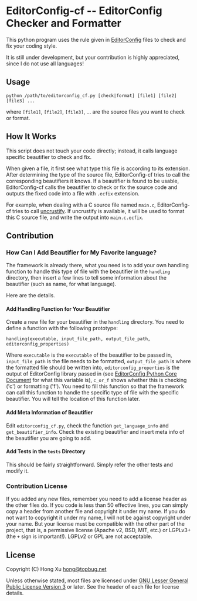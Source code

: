 # EditorConfig-cf -- EditorConfig Checker and Formatter

This python program uses the rule given in [EditorConfig][] files to check and fix your coding style.

It is still under development, but your contribution is highly appreciated, since I do not use all languages!

## Usage

    python /path/to/editorconfig_cf.py [check|format] [file1] [file2] [file3] ...

where `[file1]`, `[file2]`, `[file3]`, ... are the source files you want to check or format.

## How It Works

This script does not touch your code directly; instead, it calls language specific beautifier to check and fix.

When given a file, it first see what type this file is according to its extension. After determining the type of the
source file, EditorConfig-cf tries to call the corresponding beautifiers it knows. If a beautifier is found to be
usable, EditorConfig-cf calls the beautifier to check or fix the source code and outputs the fixed code into a file with
`.ecfix` extension.

For example, when dealing with a C source file named `main.c`, EditorConfig-cf tries to call [uncrustify][]. If
uncrustify is available, it will be used to format this C source file, and write the output into `main.c.ecfix`.

## Contribution

### How Can I Add Beautifier for My Favorite language?

The framework is already there, what you need is to add your own handling function to handle this type of file with the
beautifier in the `handling` directory, then insert a few lines to tell some information about the beautifier (such as name,
for what language).

Here are the details.

#### Add Handling Function for Your Beautifier

Create a new file for your beautifier in the `handling` directory. You need to define a function with the following prototype:

    handling(executable, input_file_path, output_file_path, editorconfig_properties)

Where `executable` is the `executable` of the beautifier to be passed in, `input_file_path` is the file needs to be
formatted, `output_file_path` is where the formatted file should be written into, `editorconfig_properties` is the
output of EditorConfig library passed in (see [EditorConfig Python Core Document][] for what this variable is), `c_or_f`
shows whether this is checking ('c') or formatting ('f'). You need to fill this function so that the framework can call
this function to handle the specific type of file with the specific beautifier. You will tell the location of this
function later.

#### Add Meta Information of Beautifier

Edit `editorconfig_cf.py`, check the function `get_language_info` and `get_beautifier_info`. Check the existing
beautifier and insert meta info of the beautifier you are going to add.

#### Add Tests in the `tests` Directory

This should be fairly straightforward. Simply refer the other tests and modify it.

### Contribution License

If you added any new files, remember you need to add a license header as the other files do. If you code is less than 50
effective lines, you can simply copy a header from another file and copyright it under my name. If you do not want to
copyright it under my name, I will not be against copyright under your name. But your license must be compatible with
the other part of the project, that is, a permissive license (Apache v2, BSD, MIT, etc.) or LGPLv3+ (the `+` sign is
important!). LGPLv2 or GPL are not acceptable.

## License

Copyright (C) Hong Xu <hong@topbug.net>

Unless otherwise stated, most files are licensed under [GNU Lesser General Public License Version 3][] or later. See the
header of each file for license details.

[uncrustify]: http://uncrustify.sourceforge.net
[EditorConfig]: http://editorconfig
[EditorConfig Python Core Document]: http://pydocs.editorconfig.org/en/latest/usage.html
[GNU Lesser General Public License Version 3]: https://www.gnu.org/licenses/lgpl.html
